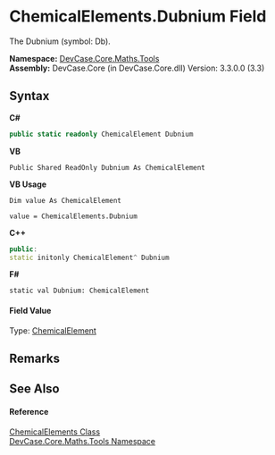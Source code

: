 # ChemicalElements.Dubnium Field
 

The Dubnium (symbol: Db).

**Namespace:**&nbsp;<a href="N_DevCase_Core_Maths_Tools">DevCase.Core.Maths.Tools</a><br />**Assembly:**&nbsp;DevCase.Core (in DevCase.Core.dll) Version: 3.3.0.0 (3.3)

## Syntax

**C#**<br />
``` C#
public static readonly ChemicalElement Dubnium
```

**VB**<br />
``` VB
Public Shared ReadOnly Dubnium As ChemicalElement
```

**VB Usage**<br />
``` VB Usage
Dim value As ChemicalElement

value = ChemicalElements.Dubnium

```

**C++**<br />
``` C++
public:
static initonly ChemicalElement^ Dubnium
```

**F#**<br />
``` F#
static val Dubnium: ChemicalElement
```


#### Field Value
Type: <a href="T_DevCase_Core_Maths_ChemicalElement">ChemicalElement</a>

## Remarks


## See Also


#### Reference
<a href="T_DevCase_Core_Maths_Tools_ChemicalElements">ChemicalElements Class</a><br /><a href="N_DevCase_Core_Maths_Tools">DevCase.Core.Maths.Tools Namespace</a><br />